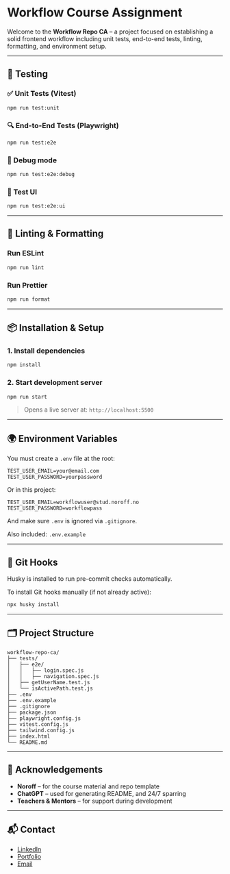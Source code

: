 # Workflow Course Assignment

Welcome to the **Workflow Repo CA** – a project focused on establishing a solid frontend workflow including unit tests, end-to-end tests, linting, formatting, and environment setup.

---

## 🧪 Testing

### ✅ Unit Tests (Vitest)

```bash
npm run test:unit
```

### 🔍 End-to-End Tests (Playwright)

```bash
npm run test:e2e
```

### 🐞 Debug mode

```bash
npm run test:e2e:debug
```

### 🧪 Test UI

```bash
npm run test:e2e:ui
```

---

## 🧼 Linting & Formatting

### Run ESLint

```bash
npm run lint
```

### Run Prettier

```bash
npm run format
```

---

## 📦 Installation & Setup

### 1. Install dependencies

```bash
npm install
```

### 2. Start development server

```bash
npm run start
```

> Opens a live server at: `http://localhost:5500`

---

## 🌍 Environment Variables

You must create a `.env` file at the root:

```
TEST_USER_EMAIL=your@email.com
TEST_USER_PASSWORD=yourpassword
```

Or in this project:

```
TEST_USER_EMAIL=workflowuser@stud.noroff.no
TEST_USER_PASSWORD=workflowpass
```

And make sure `.env` is ignored via `.gitignore`.

Also included: `.env.example`

---

## 🧠 Git Hooks

Husky is installed to run pre-commit checks automatically.

To install Git hooks manually (if not already active):

```bash
npx husky install
```

---

## 🗂️ Project Structure

```
workflow-repo-ca/
├── tests/
│   ├── e2e/
│   │   ├── login.spec.js
│   │   ├── navigation.spec.js
│   ├── getUserName.test.js
│   └── isActivePath.test.js
├── .env
├── .env.example
├── .gitignore
├── package.json
├── playwright.config.js
├── vitest.config.js
├── tailwind.config.js
├── index.html
└── README.md
```

---

## 🙌 Acknowledgements

- **Noroff** – for the course material and repo template
- **ChatGPT** – used for generating README, and 24/7 sparring
- **Teachers & Mentors** – for support during development

---

## 📬 Contact

- [LinkedIn](https://www.linkedin.com/in/petter-r%C3%B8nning-80602613a/)
- [Portfolio](https://raddishaisportfolio.netlify.app/)
- [Email](mailto:petter.arbeid@gmail.com)
